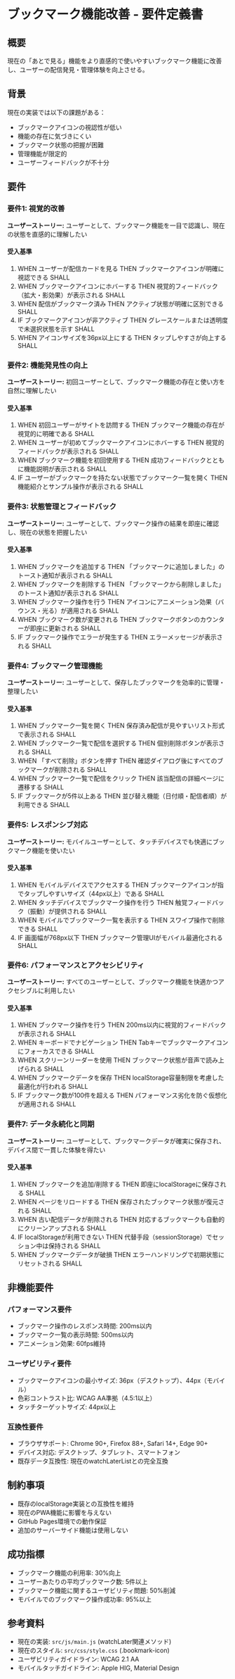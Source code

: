 # ブックマーク機能改善 - 要件定義書

## 概要

現在の「あとで見る」機能をより直感的で使いやすいブックマーク機能に改善し、ユーザーの配信発見・管理体験を向上させる。

## 背景

現在の実装では以下の課題がある：
- ブックマークアイコンの視認性が低い
- 機能の存在に気づきにくい
- ブックマーク状態の把握が困難
- 管理機能が限定的
- ユーザーフィードバックが不十分

## 要件

### 要件1: 視覚的改善

**ユーザーストーリー:** ユーザーとして、ブックマーク機能を一目で認識し、現在の状態を直感的に理解したい

#### 受入基準

1. WHEN ユーザーが配信カードを見る THEN ブックマークアイコンが明確に視認できる SHALL
2. WHEN ブックマークアイコンにホバーする THEN 視覚的フィードバック（拡大・影効果）が表示される SHALL  
3. WHEN 配信がブックマーク済み THEN アクティブ状態が明確に区別できる SHALL
4. IF ブックマークアイコンが非アクティブ THEN グレースケールまたは透明度で未選択状態を示す SHALL
5. WHEN アイコンサイズを36px以上にする THEN タップしやすさが向上する SHALL

### 要件2: 機能発見性の向上

**ユーザーストーリー:** 初回ユーザーとして、ブックマーク機能の存在と使い方を自然に理解したい

#### 受入基準

1. WHEN 初回ユーザーがサイトを訪問する THEN ブックマーク機能の存在が視覚的に明確である SHALL
2. WHEN ユーザーが初めてブックマークアイコンにホバーする THEN 視覚的フィードバックが表示される SHALL
3. WHEN ブックマーク機能を初回使用する THEN 成功フィードバックとともに機能説明が表示される SHALL
4. IF ユーザーがブックマークを持たない状態でブックマーク一覧を開く THEN 機能紹介とサンプル操作が表示される SHALL

### 要件3: 状態管理とフィードバック

**ユーザーストーリー:** ユーザーとして、ブックマーク操作の結果を即座に確認し、現在の状態を把握したい

#### 受入基準

1. WHEN ブックマークを追加する THEN 「ブックマークに追加しました」のトースト通知が表示される SHALL
2. WHEN ブックマークを削除する THEN 「ブックマークから削除しました」のトースト通知が表示される SHALL
3. WHEN ブックマーク操作を行う THEN アイコンにアニメーション効果（バウンス・光る）が適用される SHALL
4. WHEN ブックマーク数が変更される THEN ブックマークボタンのカウンターが即座に更新される SHALL
5. IF ブックマーク操作でエラーが発生する THEN エラーメッセージが表示される SHALL

### 要件4: ブックマーク管理機能

**ユーザーストーリー:** ユーザーとして、保存したブックマークを効率的に管理・整理したい

#### 受入基準

1. WHEN ブックマーク一覧を開く THEN 保存済み配信が見やすいリスト形式で表示される SHALL
2. WHEN ブックマーク一覧で配信を選択する THEN 個別削除ボタンが表示される SHALL
3. WHEN 「すべて削除」ボタンを押す THEN 確認ダイアログ後にすべてのブックマークが削除される SHALL
4. WHEN ブックマーク一覧で配信をクリック THEN 該当配信の詳細ページに遷移する SHALL
5. IF ブックマークが5件以上ある THEN 並び替え機能（日付順・配信者順）が利用できる SHALL

### 要件5: レスポンシブ対応

**ユーザーストーリー:** モバイルユーザーとして、タッチデバイスでも快適にブックマーク機能を使いたい

#### 受入基準

1. WHEN モバイルデバイスでアクセスする THEN ブックマークアイコンが指でタップしやすいサイズ（44px以上）である SHALL
2. WHEN タッチデバイスでブックマーク操作を行う THEN 触覚フィードバック（振動）が提供される SHALL
3. WHEN モバイルでブックマーク一覧を表示する THEN スワイプ操作で削除できる SHALL
4. IF 画面幅が768px以下 THEN ブックマーク管理UIがモバイル最適化される SHALL

### 要件6: パフォーマンスとアクセシビリティ

**ユーザーストーリー:** すべてのユーザーとして、ブックマーク機能を快適かつアクセシブルに利用したい

#### 受入基準

1. WHEN ブックマーク操作を行う THEN 200ms以内に視覚的フィードバックが表示される SHALL
2. WHEN キーボードでナビゲーション THEN Tabキーでブックマークアイコンにフォーカスできる SHALL
3. WHEN スクリーンリーダーを使用 THEN ブックマーク状態が音声で読み上げられる SHALL
4. WHEN ブックマークデータを保存 THEN localStorage容量制限を考慮した最適化が行われる SHALL
5. IF ブックマーク数が100件を超える THEN パフォーマンス劣化を防ぐ仮想化が適用される SHALL

### 要件7: データ永続化と同期

**ユーザーストーリー:** ユーザーとして、ブックマークデータが確実に保存され、デバイス間で一貫した体験を得たい

#### 受入基準

1. WHEN ブックマークを追加/削除する THEN 即座にlocalStorageに保存される SHALL
2. WHEN ページをリロードする THEN 保存されたブックマーク状態が復元される SHALL
3. WHEN 古い配信データが削除される THEN 対応するブックマークも自動的にクリーンアップされる SHALL
4. IF localStorageが利用できない THEN 代替手段（sessionStorage）でセッション中は保持される SHALL
5. WHEN ブックマークデータが破損 THEN エラーハンドリングで初期状態にリセットされる SHALL

## 非機能要件

### パフォーマンス要件
- ブックマーク操作のレスポンス時間: 200ms以内
- ブックマーク一覧の表示時間: 500ms以内
- アニメーション効果: 60fps維持

### ユーザビリティ要件
- ブックマークアイコンの最小サイズ: 36px（デスクトップ）、44px（モバイル）
- 色彩コントラスト比: WCAG AA準拠（4.5:1以上）
- タッチターゲットサイズ: 44px以上

### 互換性要件
- ブラウザサポート: Chrome 90+, Firefox 88+, Safari 14+, Edge 90+
- デバイス対応: デスクトップ、タブレット、スマートフォン
- 既存データ互換性: 現在のwatchLaterListとの完全互換

## 制約事項

- 既存のlocalStorage実装との互換性を維持
- 現在のPWA機能に影響を与えない
- GitHub Pages環境での動作保証
- 追加のサーバーサイド機能は使用しない

## 成功指標

- ブックマーク機能の利用率: 30%向上
- ユーザーあたりの平均ブックマーク数: 5件以上
- ブックマーク機能に関するユーザビリティ問題: 50%削減
- モバイルでのブックマーク操作成功率: 95%以上

## 参考資料

- 現在の実装: `src/js/main.js` (watchLater関連メソッド)
- 現在のスタイル: `src/css/style.css` (.bookmark-icon)
- ユーザビリティガイドライン: WCAG 2.1 AA
- モバイルタッチガイドライン: Apple HIG, Material Design